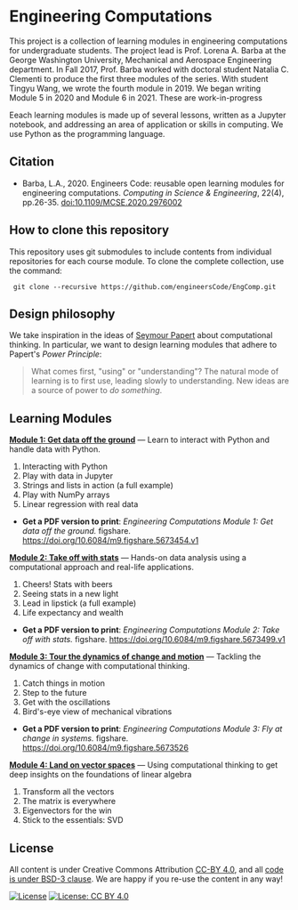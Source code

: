 # Engineering Computations

This project is a collection of learning modules in engineering computations for undergraduate students. 
The project lead is Prof. Lorena A. Barba at the George Washington University, Mechanical and Aerospace Engineering department. 
In Fall 2017, Prof. Barba worked with doctoral student Natalia C. Clementi to produce the first three modules of the series.
With student Tingyu Wang, we wrote the fourth module in 2019. 
We began writing Module 5 in 2020 and Module 6 in 2021. These are work-in-progress

Eeach learning modules is made up of several lessons, written as a Jupyter notebook, and addressing an area of application or skills in computing.
We use Python as the programming language.

## Citation

- Barba, L.A., 2020. Engineers Code: reusable open learning modules for engineering computations. _Computing in Science & Engineering_, 22(4), pp.26-35.
[doi:10.1109/MCSE.2020.2976002](https://doi.org/10.1109/MCSE.2020.2976002)

## How to clone this repository

This repository uses git submodules to include contents from individual repositories for each course module. 
To clone the complete collection, use the command:

` git clone --recursive https://github.com/engineersCode/EngComp.git`

## Design philosophy
We take inspiration in the ideas of [Seymour Papert](https://en.wikipedia.org/wiki/Seymour_Papert) about computational thinking.
In particular, we want to design learning modules that adhere to Papert's _Power Principle_:

> What comes first, "using" or "understanding"? The natural mode of learning is to first use, leading slowly to understanding. New ideas are a source of power to _do something_.

## Learning Modules

**[Module 1: Get data off the ground](https://github.com/engineersCode/EngComp1_offtheground)**
— Learn to interact with Python and handle data with Python.

1) Interacting with Python
2) Play with data in Jupyter
3) Strings and lists in action (a full example)
4) Play with NumPy arrays
5) Linear regression with real data

* **Get a PDF version to print**: _Engineering Computations Module 1: Get data off the ground._ figshare. https://doi.org/10.6084/m9.figshare.5673454.v1


**[Module 2: Take off with stats](https://github.com/engineersCode/EngComp2_takeoff)**
— Hands-on data analysis using a computational approach and real-life applications.

1) Cheers! Stats with beers
2) Seeing stats in a new light
3) Lead in lipstick (a full example)
4) Life expectancy and wealth

* **Get a PDF version to print**: _Engineering Computations Module 2: Take off with stats._ figshare. https://doi.org/10.6084/m9.figshare.5673499.v1

**[Module 3: Tour the dynamics of change and motion](https://github.com/engineersCode/EngComp3_flyatchange)**
— Tackling the dynamics of change with computational thinking. 

1) Catch things in motion
2) Step to the future
3) Get with the oscillations
4) Bird's-eye view of mechanical vibrations

* **Get a PDF version to print**: _Engineering Computations Module 3: Fly at change in systems._ figshare.
 https://doi.org/10.6084/m9.figshare.5673526

**[Module 4: Land on vector spaces](https://github.com/engineersCode/EngComp4_landlinear)**
— Using computational thinking to get deep insights on the foundations of linear algebra

1) Transform all the vectors
2) The matrix is everywhere
3) Eigenvectors for the win
4) Stick to the essentials: SVD

## License

All content is under Creative Commons Attribution [CC-BY 4.0](https://creativecommons.org/licenses/by/4.0/legalcode.txt), and all [code is under BSD-3 clause](https://github.com/engineersCode/EngComp/blob/master/LICENSE). We are happy if you re-use the content in any way!

[![License](https://img.shields.io/badge/License-BSD%203--Clause-blue.svg)](https://opensource.org/licenses/BSD-3-Clause) [![License: CC BY 4.0](https://img.shields.io/badge/License-CC%20BY%204.0-lightgrey.svg)](https://creativecommons.org/licenses/by/4.0/)
